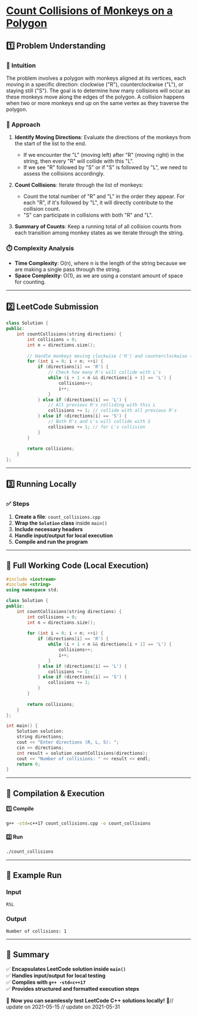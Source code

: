 # **[Count Collisions of Monkeys on a Polygon](https://leetcode.com/problems/count-collisions-of-monkeys-on-a-polygon/description/)**  

## **1️⃣ Problem Understanding**  
### **📌 Intuition**  
The problem involves a polygon with monkeys aligned at its vertices, each moving in a specific direction: clockwise ("R"), counterclockwise ("L"), or staying still ("S"). The goal is to determine how many collisions will occur as these monkeys move along the edges of the polygon. A collision happens when two or more monkeys end up on the same vertex as they traverse the polygon. 

### **🚀 Approach**  
1. **Identify Moving Directions**: Evaluate the directions of the monkeys from the start of the list to the end.
   - If we encounter the "L" (moving left) after "R" (moving right) in the string, then every "R" will collide with this "L". 
   - If we see "R" followed by "S" or if "S" is followed by "L", we need to assess the collisions accordingly.
   
2. **Count Collisions**: Iterate through the list of monkeys:
   - Count the total number of "R" and "L" in the order they appear. For each "R", if it's followed by "L", it will directly contribute to the collision count.
   - "S" can participate in collisions with both "R" and "L".

3. **Summary of Counts**: Keep a running total of all collision counts from each transition among monkey states as we iterate through the string.

### **⏱️ Complexity Analysis**  
- **Time Complexity**: O(n), where n is the length of the string because we are making a single pass through the string.
- **Space Complexity**: O(1), as we are using a constant amount of space for counting.

---  

## **2️⃣ LeetCode Submission**  
```cpp
class Solution {
public:
    int countCollisions(string directions) {
        int collisions = 0;
        int n = directions.size();
        
        // Handle monkeys moving clockwise ('R') and counterclockwise ('L')
        for (int i = 0; i < n; ++i) {
            if (directions[i] == 'R') {
                // Check how many R's will collide with L's
                while (i + 1 < n && directions[i + 1] == 'L') {
                    collisions++;
                    i++;
                }
            } else if (directions[i] == 'L') {
                // All previous R's colliding with this L
                collisions += 1; // collide with all previous R's
            } else if (directions[i] == 'S') {
                // Both R's and L's will collide with S
                collisions += 1; // for L's collision
            }
        }
        
        return collisions;
    }
};
```  

---  

## **3️⃣ Running Locally**  
### **✅ Steps**  
1. **Create a file**: `count_collisions.cpp`  
2. **Wrap the `Solution` class** inside `main()`  
3. **Include necessary headers**  
4. **Handle input/output for local execution**  
5. **Compile and run the program**  

---  

## **📝 Full Working Code (Local Execution)**  
```cpp
#include <iostream>
#include <string>
using namespace std;

class Solution {
public:
    int countCollisions(string directions) {
        int collisions = 0;
        int n = directions.size();
        
        for (int i = 0; i < n; ++i) {
            if (directions[i] == 'R') {
                while (i + 1 < n && directions[i + 1] == 'L') {
                    collisions++;
                    i++;
                }
            } else if (directions[i] == 'L') {
                collisions += 1; 
            } else if (directions[i] == 'S') {
                collisions += 1; 
            }
        }
        
        return collisions;
    }
};

int main() {
    Solution solution;
    string directions;
    cout << "Enter directions (R, L, S): ";
    cin >> directions; 
    int result = solution.countCollisions(directions);
    cout << "Number of collisions: " << result << endl;
    return 0;
}
```  

---  

## **🔧 Compilation & Execution**  
#### **1️⃣ Compile**  
```bash
g++ -std=c++17 count_collisions.cpp -o count_collisions
```  

#### **2️⃣ Run**  
```bash
./count_collisions
```  

---  

## **🎯 Example Run**  
### **Input**  
```
RSL
```  
### **Output**  
```
Number of collisions: 1
```  

---  

## **📌 Summary**  
✅ **Encapsulates LeetCode solution inside `main()`**  
✅ **Handles input/output for local testing**  
✅ **Compiles with `g++ -std=c++17`**  
✅ **Provides structured and formatted execution steps**  

🚀 **Now you can seamlessly test LeetCode C++ solutions locally!** 🚀// update on 2021-05-15
// update on 2021-05-31
